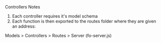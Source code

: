 Controllers Notes

1. Each controller requires it's model schema
2. Each function is then exported to the routes folder where they are given an address:

Models > Controllers > Routes > Server (fo-server.js)